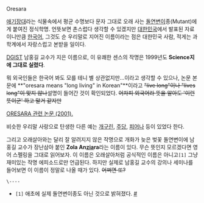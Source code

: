 Oresara

[애기장대](%EC%95%A0%EA%B8%B0%EC%9E%A5%EB%8C%80.md)라는 식물속에서 평균 수명보다 문자 그대로 오래
사는 [돌연변이](%EB%8F%8C%EC%97%B0%EB%B3%80%EC%9D%B4.md)종(Mutant)에게 붙여진 정식학명.
언뜻보면 촌스럽다 생각할 수 있겠지만 [대한민국](%EB%8C%80%ED%95%9C%EB%AF%BC%EA%B5%AD.md)에서 발표된
자료이니만큼 [한국어](%ED%95%9C%EA%B5%AD%EC%96%B4.md), 그것도 순 우리말로 지어진 이름이라는 점은 대한민국
사람, 적게는 과학계에서 자랑스럽고 본받을 일이다.

[DGIST](DGIST.md) 남홍길 교수가 지은 이름으로, 이 유쾌한 센스의 작명은 1999년도 **Science지에 그대로
실렸다**.

뭐 외국인들은 한국어 봐도 모를 테니 별 상관없지만...이라고 생각할 수 있으나, 논문 본문에 **"oresara means "long
living" in Korean"**이라고 <del>"live long"이나 "lives long"이 맞지 않나</del>설명이 들어간 것이
확인되었다. <del>어차피 외국어라 뜻을 알아도 '이런 뜻이군' 하고 말거 같지만</del>

[ORESARA 관련 논문 (2001).](http://www.plantcell.org/cgi/content/full/13/8/1779)

비슷한 우리말 사랑으로 탄생한 다른 예는 [개구린](%EA%B0%9C%EA%B5%AC%EB%A6%B0.md),
[주당](%EC%A3%BC%EB%8B%B9.md), [피어나](%ED%94%BC%EC%96%B4%EB%82%98.md) 등이
있었다 한다.

그리고 오래살아와는 달리 잘 알려지지 않은 작명으로 개화가 늦은 벚꽃 돌연변이에 남홍길 교수가 장난삼아 붙인 **Zola
An[zia](%EC%9F%88.md)ra**라는 이름이 있다. 무슨 뜻인지 모르겠다면 영어 스펠링을 그대로 읽어보자. 이 이름은
오래살아처럼 공식적인 이름은 아니고`[1]` 그냥 재미있는 작명 에피소드로만 언급된다. 하지만 실제로 남홍길 교수의 강의나 세미나를 들어보면
이 이름이 정말로 나올 때가 있다. <del>어쩌면 또?</del>

`\----`

  * `[1]` 애초에 실제 돌연변이종도 아닌 것으로 밝혀졌다. [#](http://www.hani.co.kr/arti/science/kistiscience/571127.html)

